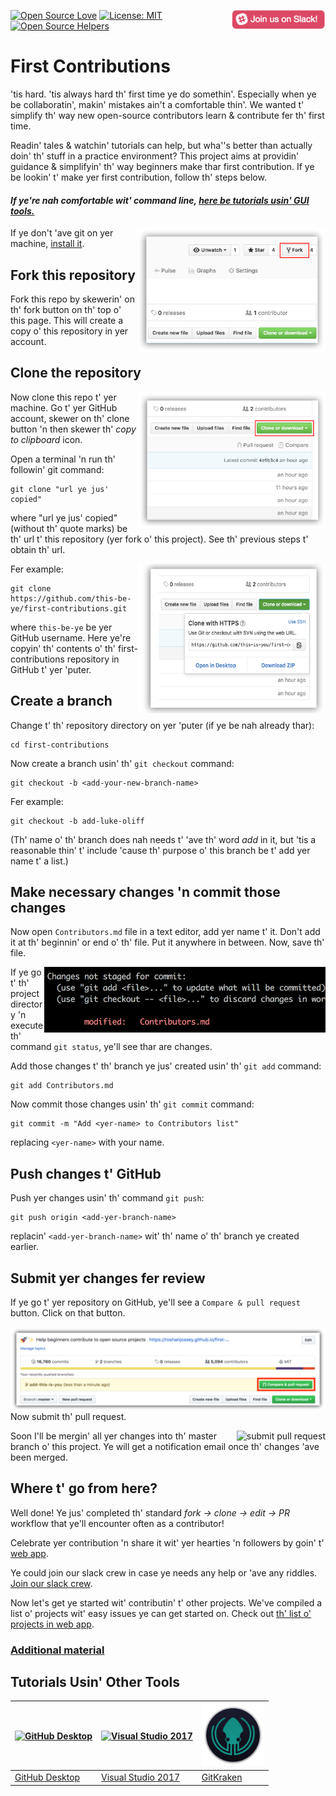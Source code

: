 [![Open Source Love](https://badges.frapsoft.com/os/v1/open-source.svg?v=103)](https://github.com/ellerbrock/open-source-badges/)
[<img align="right" width="150" src="../assets/join-slack-team.png">](https://join.slack.com/t/firstcontributors/shared_invite/enQtNjkxNzQwNzA2MTMwLTVhMWJjNjg2ODRlNWZhNjIzYjgwNDIyZWYwZjhjYTQ4OTBjMWM0MmFhZDUxNzBiYzczMGNiYzcxNjkzZDZlMDM)
[![License: MIT](https://img.shields.io/badge/License-MIT-green.svg)](https://opensource.org/licenses/MIT)
[![Open Source Helpers](https://www.codetriage.com/roshanjossey/first-contributions/badges/users.svg)](https://www.codetriage.com/roshanjossey/first-contributions)


# First Contributions

'tis hard. 'tis always hard th' first time ye do somethin'. Especially when ye be collaboratin', makin' mistakes ain't a comfortable thin'. We wanted t' simplify th' way new open-source contributors learn & contribute fer th' first time.

Readin' tales & watchin' tutorials can help, but wha''s better than actually doin' th' stuff in a practice environment? This project aims at providin' guidance & simplifyin' th' way beginners make thar first contribution. If ye be lookin' t' make yer first contribution, follow th' steps below.

#### *If ye're nah comfortable wit' command line, [here be tutorials usin' GUI tools.]( #tutorials-using-other-tools )*

<img align="right" width="300" src="../assets/fork.png" alt="fork this repository" />

If ye don't 'ave git on yer machine, [install it](https://help.github.com/articles/set-up-git/).

## Fork this repository

Fork this repo by skewerin' on th' fork button on th' top o' this page.
This will create a copy o' this repository in yer account.

## Clone the repository

<img align="right" width="300" src="../assets/clone.png" alt="clone this repository" />

Now clone this repo t' yer machine. Go t' yer GitHub account, skewer on th' clone button 'n then skewer th' *copy to clipboard* icon.

Open a terminal 'n run th' followin' git command:

```
git clone "url ye jus' copied"
```

where "url ye jus' copied" (without th' quote marks) be th' url t' this repository (yer fork o' this project). See th' previous steps t' obtain th' url.

<img align="right" width="300" src="../assets/copy-to-clipboard.png" alt="copy URL to clipboard" />

Fer example:

```
git clone https://github.com/this-be-ye/first-contributions.git
```

where `this-be-ye` be yer GitHub username. Here ye're copyin' th' contents o' th' first-contributions repository in GitHub t' yer 'puter.

## Create a branch

Change t' th' repository directory on yer 'puter (if ye be nah already thar):

```
cd first-contributions
```

Now create a branch usin' th' `git checkout` command:

```
git checkout -b <add-your-new-branch-name>
```

Fer example:

```
git checkout -b add-luke-oliff
```

(Th' name o' th' branch does nah needs t' 'ave th' word *add* in it, but 'tis a reasonable thin' t' include 'cause th' purpose o' this branch be t' add yer name t' a list.)

## Make necessary changes 'n commit those changes

Now open `Contributors.md` file in a text editor, add yer name t' it. Don't add it at th' beginnin' or end o' th' file. Put it anywhere in between. Now, save th' file.

<img align="right" width="450" src="../assets/git-status.png" alt="git status" />

If ye go t' th' project directory 'n execute th' command `git status`, ye'll see thar are changes.

Add those changes t' th' branch ye jus' created usin' th' `git add` command:

```
git add Contributors.md
```

Now commit those changes usin' th' `git commit` command:

```
git commit -m "Add <yer-name> to Contributors list"
```

replacing `<yer-name>` with your name.

## Push changes t' GitHub

Push yer changes usin' th' command `git push`:

```
git push origin <add-yer-branch-name>
```

replacin' `<add-yer-branch-name>` wit' th' name o' th' branch ye created earlier.

## Submit yer changes fer review

If ye go t' yer repository on GitHub, ye'll see a  `Compare & pull request` button.  Click on that button.

<img style="float: right;" src="../assets/compare-and-pull.png" alt="create a pull request" />

Now submit th' pull request.

<img style="float: right;" src="../assets/submit-pull-request.png" alt="submit pull request" />

Soon I'll be mergin' all yer changes into th' master branch o' this project. Ye will get a notification email once th' changes 'ave been merged.

## Where t' go from here?

Well done! Ye jus' completed th' standard _fork -> clone -> edit -> PR_ workflow that ye'll encounter often as a contributor!

Celebrate yer contribution 'n share it wit' yer hearties 'n followers by goin' t' [web app](https://roshanjossey.github.io/first-contributions/#social-share).

Ye could join our slack crew in case ye needs any help or 'ave any riddles. [Join our slack crew](https://join.slack.com/t/firstcontributors/shared_invite/enQtMzE1MTYwNzI3ODQ0LTZiMDA2OGI2NTYyNjM1MTFiNTc4YTRhZTg4OWZjMzA0ZWZmY2UxYzVkMzI1ZmVmOWI4ODdkZWQwNTM2NDVmNjY).

Now let's get ye started wit' contributin' t' other projects. We've compiled a list o' projects wit' easy issues ye can get started on. Check out [th' list o' projects in web app](https://roshanjossey.github.io/first-contributions/#project-list).

### [Additional material](../additional-material/git_workflow_scenarios/additional-material.md)

## Tutorials Usin' Other Tools

|<a href="github-desktop-tutorial.md"><img alt="GitHub Desktop" src="https://desktop.github.com/images/desktop-icon.svg" width="100"></a>|<a href="github-windows-vs2017-tutorial.md"><img alt="Visual Studio 2017" src="https://www.visualstudio.com/wp-content/uploads/2017/11/microsoft-visual-studio.svg" width="100"></a>|<a href="gitkraken-tutorial.md"><img alt="GitKraken" src="../assets/gk-icon.png" width="100"></a>|
|---|---|---|
|[GitHub Desktop](../github-desktop-tutorial.md)|[Visual Studio 2017](../github-windows-vs2017-tutorial.md)|[GitKraken](../gitkraken-tutorial.md)|
